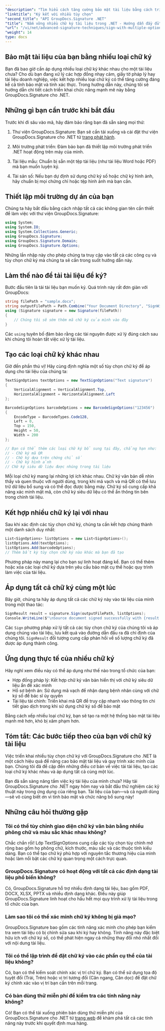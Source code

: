 ```yaml
---
"description": "Tìm hiểu cách tăng cường bảo mật tài liệu bằng cách triển khai nhiều loại chữ ký (văn bản, QR, mã vạch, kỹ thuật số) bằng GroupDocs.Signature cho .NET trong một quy trình làm việc đơn giản."
"linktitle": "Ký kết với nhiều tùy chọn"
"second_title": "API GroupDocs.Signature .NET"
"title": "Nắm vững nhiều chữ ký tài liệu trong .NET - Hướng dẫn đầy đủ"
"url": "/vi/net/advanced-signature-techniques/sign-with-multiple-options/"
"weight": 14
type: docs
---
```

## Bảo mật tài liệu của bạn bằng nhiều loại chữ ký

Bạn đã bao giờ cần áp dụng nhiều loại chữ ký khác nhau cho một tài liệu chưa? Cho dù bạn đang xử lý các hợp đồng nhạy cảm, giấy tờ pháp lý hay tài liệu doanh nghiệp, việc kết hợp nhiều loại chữ ký có thể tăng cường đáng kể cả tính bảo mật và tính xác thực. Trong hướng dẫn này, chúng tôi sẽ hướng dẫn chi tiết cách triển khai chức năng mạnh mẽ này bằng GroupDocs.Signature cho .NET.

## Những gì bạn cần trước khi bắt đầu

Trước khi đi sâu vào mã, hãy đảm bảo rằng bạn đã sẵn sàng mọi thứ:

1. Thư viện GroupDocs.Signature: Bạn sẽ cần tải xuống và cài đặt thư viện GroupDocs.Signature cho .NET từ [trang phát hành](https://releases.groupdocs.com/signature/net/).

2. Môi trường phát triển: Đảm bảo bạn đã thiết lập môi trường phát triển .NET hoạt động trên máy của mình.

3. Tài liệu mẫu: Chuẩn bị sẵn một tệp tài liệu (như tài liệu Word hoặc PDF) mà bạn muốn luyện ký.

4. Tài sản số: Nếu bạn dự định sử dụng chữ ký số hoặc chữ ký hình ảnh, hãy chuẩn bị mọi chứng chỉ hoặc tệp hình ảnh mà bạn cần.

## Thiết lập môi trường dự án của bạn

Chúng ta hãy bắt đầu bằng cách nhập tất cả các không gian tên cần thiết để làm việc với thư viện GroupDocs.Signature:

```csharp
using System;
using System.IO;
using System.Collections.Generic;
using GroupDocs.Signature;
using GroupDocs.Signature.Domain;
using GroupDocs.Signature.Options;
```

Những lần nhập này cho phép chúng ta truy cập vào tất cả các công cụ và tùy chọn chữ ký mà chúng ta sẽ cần trong suốt hướng dẫn này.

## Làm thế nào để tải tài liệu để ký?

Bước đầu tiên là tải tài liệu bạn muốn ký. Quá trình này rất đơn giản với GroupDocs:

```csharp
string filePath = "sample.docx";
string outputFilePath = Path.Combine("Your Document Directory", "SignWithMultiple", "SignWithMultiple.docx");
using (Signature signature = new Signature(filePath))
{
    // Chúng tôi sẽ sớm thêm mã chữ ký của mình vào đây
}
```

Các `using` tuyên bố đảm bảo rằng các tài nguyên được xử lý đúng cách sau khi chúng tôi hoàn tất việc xử lý tài liệu.

## Tạo các loại chữ ký khác nhau

Giờ đến phần thú vị! Hãy cùng định nghĩa một số tùy chọn chữ ký để áp dụng cho tài liệu của chúng ta:

```csharp
TextSignOptions textOptions = new TextSignOptions("Text signature")
{
    VerticalAlignment = VerticalAlignment.Top,
    HorizontalAlignment = HorizontalAlignment.Left
};

BarcodeSignOptions barcodeOptions = new BarcodeSignOptions("123456")
{
    EncodeType = BarcodeTypes.Code128,
    Left = 0,
    Top = 150,
    Height = 50,
    Width = 200
};

// Bạn có thể thêm các loại chữ ký bổ sung tại đây, chẳng hạn như:
// - Chữ ký mã QR
// - Chữ ký dựa trên chứng chỉ số
// - Chữ ký hình ảnh
// Chữ ký siêu dữ liệu được nhúng trong tài liệu
```

Mỗi loại chữ ký mang lại những lợi ích khác nhau. Chữ ký văn bản dễ nhìn thấy và quen thuộc với người dùng, trong khi mã vạch và mã QR có thể lưu trữ dữ liệu bổ sung và có thể đọc được bằng máy. Chữ ký số cung cấp khả năng xác minh mật mã, còn chữ ký siêu dữ liệu có thể ẩn thông tin bên trong chính tài liệu.

## Kết hợp nhiều chữ ký lại với nhau

Sau khi xác định các tùy chọn chữ ký, chúng ta cần kết hợp chúng thành một danh sách duy nhất:

```csharp
List<SignOptions> listOptions = new List<SignOptions>();
listOptions.Add(textOptions);
listOptions.Add(barcodeOptions);
// Thêm bất kỳ tùy chọn chữ ký nào khác mà bạn đã tạo
```

Phương pháp này mang lại cho bạn sự linh hoạt đáng kể. Bạn có thể thêm hoặc xóa các loại chữ ký dựa trên yêu cầu bảo mật cụ thể hoặc quy trình làm việc của tài liệu.

## Áp dụng tất cả chữ ký cùng một lúc

Bây giờ, chúng ta hãy áp dụng tất cả các chữ ký này vào tài liệu của mình trong một thao tác:

```csharp
SignResult result = signature.Sign(outputFilePath, listOptions);
Console.WriteLine($"\nSource document signed successfully with {result.Succeeded.Count} signature(s).\nFile saved at {outputFilePath}.");
```

Các `Sign` phương pháp xử lý tất cả các tùy chọn chữ ký của chúng tôi và áp dụng chúng vào tài liệu, lưu kết quả vào đường dẫn đầu ra đã chỉ định của chúng tôi. `SignResult` đối tượng cung cấp phản hồi về số lượng chữ ký đã được áp dụng thành công.

## Ứng dụng thực tế của nhiều chữ ký

Hãy nghĩ xem điều này có thể áp dụng như thế nào trong tổ chức của bạn:

- Hợp đồng pháp lý: Kết hợp chữ ký văn bản hiển thị với chữ ký siêu dữ liệu ẩn để xác minh
- Hồ sơ bệnh án: Sử dụng mã vạch để nhận dạng bệnh nhân cùng với chữ ký số để bác sĩ ủy quyền
- Tài liệu tài chính: Triển khai mã QR để truy cập nhanh vào thông tin chi tiết giao dịch trong khi sử dụng chữ ký số để bảo mật

Bằng cách xếp nhiều loại chữ ký, bạn sẽ tạo ra một hệ thống bảo mật tài liệu mạnh mẽ hơn, khó bị xâm phạm hơn.

## Tóm tắt: Các bước tiếp theo của bạn với chữ ký tài liệu

Việc triển khai nhiều tùy chọn chữ ký với GroupDocs.Signature cho .NET là một cách hiệu quả để nâng cao bảo mật tài liệu và quy trình xác minh của bạn. Chúng tôi đã đề cập đến những điều cơ bản về việc tải tài liệu, tạo các loại chữ ký khác nhau và áp dụng tất cả cùng một lúc.

Bạn đã sẵn sàng nâng tầm việc ký tài liệu của mình chưa? Hãy tải GroupDocs.Signature cho .NET ngay hôm nay và bắt đầu thử nghiệm các kỹ thuật này trong ứng dụng của riêng bạn. Tài liệu của bạn—và cả người dùng—sẽ vô cùng biết ơn vì tính bảo mật và chức năng bổ sung này!

## Những câu hỏi thường gặp

### Tôi có thể tùy chỉnh giao diện chữ ký văn bản bằng nhiều phông chữ và màu sắc khác nhau không?

Chắc chắn rồi! Lớp TextSignOptions cung cấp các tùy chọn tùy chỉnh mở rộng bao gồm họ phông chữ, kích thước, màu sắc và các thuộc tính kiểu dáng. Bạn có thể tạo chữ ký phù hợp với nguyên tắc thương hiệu của mình hoặc làm nổi bật các chữ ký quan trọng một cách trực quan.

### GroupDocs.Signature có hoạt động với tất cả các định dạng tài liệu phổ biến không?

Có, GroupDocs.Signature hỗ trợ nhiều định dạng tài liệu, bao gồm PDF, DOCX, XLSX, PPTX và nhiều định dạng khác. Điều này giúp GroupDocs.Signature linh hoạt cho hầu hết mọi quy trình xử lý tài liệu trong tổ chức của bạn.

### Làm sao tôi có thể xác minh chữ ký không bị giả mạo?

GroupDocs.Signature bao gồm các tính năng xác minh cho phép bạn kiểm tra xem tài liệu có bị chỉnh sửa sau khi ký hay không. Tính năng này đặc biệt hữu ích với chữ ký số, có thể phát hiện ngay cả những thay đổi nhỏ nhất đối với nội dung tài liệu.

### Tôi có thể lập trình để đặt chữ ký vào các phần cụ thể của tài liệu không?

Có, bạn có thể kiểm soát chính xác vị trí chữ ký. Bạn có thể sử dụng tọa độ tuyệt đối (Trái, Trên) hoặc vị trí tương đối (Căn ngang, Căn dọc) để đặt chữ ký chính xác vào vị trí bạn cần trên mỗi trang.

### Có bản dùng thử miễn phí để kiểm tra các tính năng này không?

Có! Bạn có thể tải xuống phiên bản dùng thử miễn phí của GroupDocs.Signature cho .NET từ [trang web](https://releases.groupdocs.com/) để khám phá tất cả các tính năng này trước khi quyết định mua hàng.